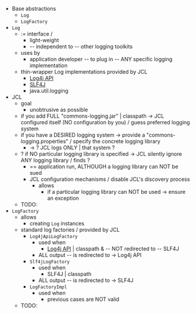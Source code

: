 * Base abstractions
  * `Log`
  * `LogFactory`
* `Log`
  * := interface /
    * light-weight
    * -- independent to -- other logging toolkits
  * uses by
    * application developer -- to plug in -- ANY specific logging implementation
  * thin-wrapper Log implementations provided by JCL
    * [Log4j API](https://logging.apache.org/log4j/2.x/manual/api-separation)
    * [SLF4J](https://www.slf4j.org)
    * java.util.logging
* JCL
  * goal
    * unobtrusive as possible
  * if you add FULL "commons-logging.jar" | classpath -> JCL configured itself (NO configuration by you) / guess preferred logging system
  * if you have a DESIRED logging system -> provide a "commons-logging.properties" / specify the concrete logging library
    * -> ? JCL logs ONLY | that system ?
  * ? if NO particular logging library is specified -> JCL silently ignore ANY logging library / finds ?
    * == application run, ALTHOUGH a logging library can NOT be sued 
    * JCL configuration mechanisms / disable JCL's discovery process
      * allows
        * if a particular logging library can NOT be used -> ensure an exception
  * TODO:
* `LogFactory`
  * allows
    * creating `Log` instances
  * standard log factories / provided by JCL
    * `Log4jApiLogFactory`
      * used when
        * [Log4j API](https://logging.apache.org/log4j/2.x/manual/api-separation) | classpath & -- NOT redirected to -- SLF4J
      * ALL output -- is redirected to -> Log4j API
    * `Slf4jLogFactory`
      * used when
        * SLF4J | classpath 
      * ALL output -- is redirected to -> SLF4J
    * `LogFactoryImpl`
      * used when
        * previous cases are NOT valid
  * TODO: